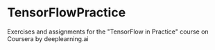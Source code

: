 # TensorFlowPractice
Exercises and assignments for the "TensorFlow in Practice" course on Coursera by deeplearning.ai
